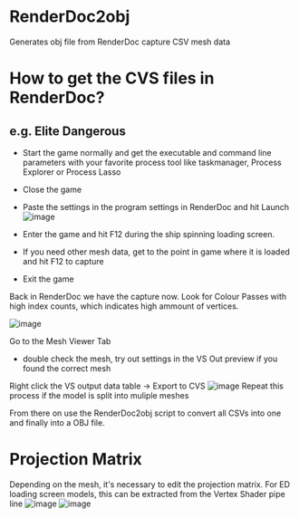 # RenderDoc2obj
Generates obj file from RenderDoc capture CSV mesh data
# How to get the CVS files in RenderDoc?
## e.g. Elite Dangerous
* Start the game normally and get the executable and command line parameters with your favorite process tool like taskmanager, Process Explorer or Process Lasso
* Close the game
* Paste the settings in the program settings in RenderDoc and hit Launch
![image](https://github.com/user-attachments/assets/78cd90f1-7df9-4265-9840-ff729af0107e)

* Enter the game and hit F12 during the ship spinning loading screen.
* If you need other mesh data, get to the point in game where it is loaded and hit F12 to capture
* Exit the game

Back in RenderDoc we have the capture now.
Look for Colour Passes with high index counts, which indicates high ammount of vertices.

![image](https://github.com/user-attachments/assets/058b7390-81e8-4c36-b62a-a3b56c931e42)

Go to the Mesh Viewer Tab 

* double check the mesh, try out settings in the VS Out preview if you found the correct mesh

Right click the VS output data table -> Export to CVS
![image](https://github.com/user-attachments/assets/aa2b2c19-c448-4911-80aa-e1a80a372db2)
Repeat this process if the model is split into muliple meshes

From there on use the RenderDoc2obj script to convert all CSVs into one and finally into a OBJ file.

# Projection Matrix

Depending on the mesh, it's necessary to edit the projection matrix.
For ED loading screen models, this can be extracted from the Vertex Shader pipe line
![image](https://github.com/user-attachments/assets/be528a47-7364-409e-b221-f534d0ab79e9)
![image](https://github.com/user-attachments/assets/afb8e121-ba06-43b5-9bd9-daef1316b15e)

